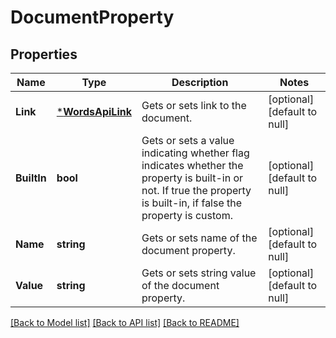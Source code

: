 # DocumentProperty

## Properties
Name | Type | Description | Notes
------------ | ------------- | ------------- | -------------
**Link** | [***WordsApiLink**](WordsApiLink.md) | Gets or sets link to the document. | [optional] [default to null]
**BuiltIn** | **bool** | Gets or sets a value indicating whether flag indicates whether the property is built-in or not. If true the property is built-in, if false the property is custom. | [optional] [default to null]
**Name** | **string** | Gets or sets name of the document property. | [optional] [default to null]
**Value** | **string** | Gets or sets string value of the document property. | [optional] [default to null]

[[Back to Model list]](../README.md#documentation-for-models) [[Back to API list]](../README.md#documentation-for-api-endpoints) [[Back to README]](../README.md)


